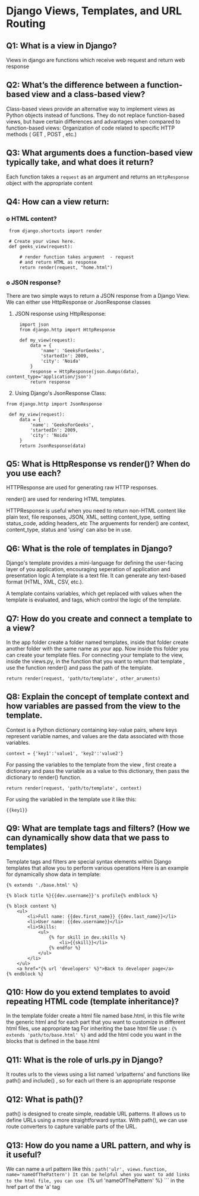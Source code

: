 # Django Views, Templates, and URL Routing

## Q1: What is a view in Django?
Views in django are functions which receive web request and return web response

## Q2: What’s the difference between a function-based view and a class-based view?
Class-based views provide an alternative way to implement views as Python objects instead of functions. They do not replace function-based views, but have certain differences and advantages when compared to function-based views: Organization of code related to specific HTTP methods ( GET , POST , etc.)

## Q3: What arguments does a function-based view typically take, and what does it return?
Each function takes a `request` as an argument and returns an `HttpResponse` object with the appropriate content

## Q4: How can a view return:

   ### o HTML content? 
   ```
    from django.shortcuts import render

    # Create your views here.
    def geeks_view(request):
    
        # render function takes argument  - request
        # and return HTML as response
        return render(request, "home.html")
   ```


   ### o JSON response?
   There are two simple ways to return a JSON response from a Django View. We can either use HttpResponse or JsonResponse classes
   1. JSON response using HttpResponse:
   ``` 
        import json
        from django.http import HttpResponse

        def my_view(request):
            data = {
                'name': 'GeeksForGeeks',
      	        'startedIn': 2009,
                'city': 'Noida'
            }
            response = HttpResponse(json.dumps(data), content_type='application/json')
            return response 
   ```

   2. Using Django's JsonResponse Class:
   ```
   from django.http import JsonResponse

    def my_view(request):
        data = {
            'name': 'GeeksForGeeks',
            'startedIn': 2009,
            'city': 'Noida'
        }
        return JsonResponse(data)
   ```

## Q5: What is HttpResponse vs render()? When do you use each?
HTTPResponse are used for generating raw HTTP responses.

render() are used for rendering HTML templates.

HTTPResponse is useful when you need to return non-HTML content like plain text, file responses, JSON, XML, setting content_type, setting status_code, adding headers,.etc
The arguements for render() are context, content_type, status and 'using' can also be in use.


## Q6: What is the role of templates in Django?
Django's template provides a mini-language for defining the user-facing layer of you application, encouraging seperation of application and presentation logic
A template is a text file. It can generate any text-based format (HTML, XML, CSV, etc.).

A template contains variables, which get replaced with values when the template is evaluated, and tags, which control the logic of the template.


## Q7: How do you create and connect a template to a view?
In the app folder create a folder named templates, inside that folder create another folder with the same name as your app. Now inside this folder you can create your template files.
For connecting your template to the view, inside the views.py, in the function that you want to return that template , use the function render() and pass the path of the template.

``` return render(request, 'path/to/template', other_aruments) ``` 

## Q8: Explain the concept of template context and how variables are passed from the view to the template.
Context is a Python dictionary containing key-value pairs, where keys represent variable names, and values are the data associated with those variables.

``` context = {'key1':'value1', 'key2':'value2'} ```

For passing the variables to the template from the view , first create a dictionary and pass the variable as a value to this dictionary, then pass the dictionary to render() function.

``` return render(request, 'path/to/template', context) ```

For using the variabled in the template use it like this: 

``` {{key1}} ```


## Q9: What are template tags and filters? (How we can dynamically show data that we pass to templates)
Template tags and filters are special syntax elements within Django templates that allow you to perform various operations
Here is an example for dynamically show data in template:
``` 
{% extends './base.html' %}

{% block title %}{{dev.username}}'s profile{% endblock %}

{% block content %}
    <ul>
        <li>Full name: {{dev.first_name}} {{dev.last_name}}</li>
        <li>User name: {{dev.username}}</li>
        <li>Skills:
            <ul> 
                {% for skill in dev.skills %}
                    <li>{{skill}}</li>
                {% endfor %}
            </ul>
        </li>
    </ul>
    <a href="{% url 'developers' %}">Back to developer page</a>
{% endblock %}

```

## Q10: How do you extend templates to avoid repeating HTML code (template inheritance)?
In the template folder create a html file named base.html, in this file write the generic html and for each part that you want to customize in different html files, use appropriate tag
For inheriting the base html file use :
 ``` {% extends 'path/to/base.html' %} ``` 
and add the html code you want in the blocks that is defined in the base.html



## Q11:  What is the role of urls.py in Django?
It routes urls to the views using a list named 'urlpatterns' and functions like path() and include() , so for each url there is an appropriate response


## Q12: What is path()? 
path() is designed to create simple, readable URL patterns. It allows us to define URLs using a more straightforward syntax. With path(), we can use route converters to capture variable parts of the URL.

## Q13:  How do you name a URL pattern, and why is it useful?
We can name a url pattern like this : ``` path('ulr', views.function, name='nameOfThePattern')
It can be helpful when you want to add links to the html file, you can use 
``` {% url 'nameOfThePattern' %} ```
in the href part of the 'a' tag